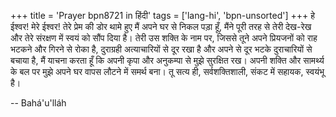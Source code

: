 +++
title = 'Prayer bpn8721 in हिंदी'
tags = ['lang-hi', 'bpn-unsorted']
+++
हे ईश्वर! मेरे ईश्वर! तेरे प्रेम की डोर थामे हुए मैं अपने घर से निकल पड़ा हूँ, मैंने पूरी तरह से तेरी देख-रेख और तेरे संरक्षण में स्वयं को सौंप दिया है। तेरी उस शक्ति के नाम पर, जिससे तूने अपने प्रियजनों को राह भटकने और गिरने से रोका है, दुराग्रही अत्याचारियों से दूर रखा है और अपने से दूर भटके दुराचारियों से बचाया है, मैं याचना करता हूँ कि अपनी कृपा और अनुकम्पा से मुझे सुरक्षित रख। अपनी शक्ति और सामर्थ्य के बल पर मुझे अपने घर वापस लौटने में समर्थ बना। तू सत्य ही, सर्वशक्तिशाली, संकट में सहायक, स्वयंभू है।

-- Bahá'u'lláh
